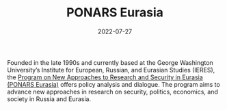 ﻿---
title: "PONARS Eurasia"
linkTitle: "PONARS Eurasia"
contributor: ["Aizada Arystanbek"]
date: 2022-07-27
countries: ["Kazakhstan"]
category: ["Independent media"]
tags: ["media", "news", "international", "policy"]
date_start: [1999]
date_end: []
data_type: ["news"] 
language: ["Russian", "English", "Dutch", "German", "Ukrainian", "French"]
updated: 2023-05-26
description: 
  PONARS aims to advance new approaches in research on security, politics, economics, and society in Russia and Eurasia.
---

Founded in the late 1990s and currently based at the George Washington University’s Institute for European, Russian, and Eurasian Studies (IERES), the [Program on New Approaches to Research and Security in Eurasia (PONARS Eurasia)](https://www.ponarseurasia.org/) offers policy analysis and dialogue. The program aims to advance new approaches in research on security, politics, economics, and society in Russia and Eurasia. 
